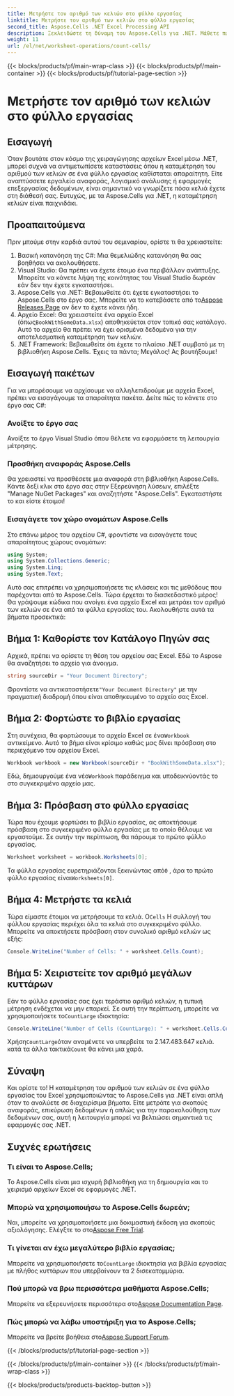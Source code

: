```yaml
---
title: Μετρήστε τον αριθμό των κελιών στο φύλλο εργασίας
linktitle: Μετρήστε τον αριθμό των κελιών στο φύλλο εργασίας
second_title: Aspose.Cells .NET Excel Processing API
description: Ξεκλειδώστε τη δύναμη του Aspose.Cells για .NET. Μάθετε πώς να μετράτε κελιά σε ένα φύλλο εργασίας του Excel με αυτόν τον οδηγό βήμα προς βήμα.
weight: 11
url: /el/net/worksheet-operations/count-cells/
---
```


{{< blocks/products/pf/main-wrap-class >}}
{{< blocks/products/pf/main-container >}}
{{< blocks/products/pf/tutorial-page-section >}}

# Μετρήστε τον αριθμό των κελιών στο φύλλο εργασίας

## Εισαγωγή
Όταν βουτάτε στον κόσμο της χειραγώγησης αρχείων Excel μέσω .NET, μπορεί συχνά να αντιμετωπίσετε καταστάσεις όπου η καταμέτρηση του αριθμού των κελιών σε ένα φύλλο εργασίας καθίσταται απαραίτητη. Είτε αναπτύσσετε εργαλεία αναφοράς, λογισμικό ανάλυσης ή εφαρμογές επεξεργασίας δεδομένων, είναι σημαντικό να γνωρίζετε πόσα κελιά έχετε στη διάθεσή σας. Ευτυχώς, με τα Aspose.Cells για .NET, η καταμέτρηση κελιών είναι παιχνιδάκι.
## Προαπαιτούμενα
Πριν μπούμε στην καρδιά αυτού του σεμιναρίου, ορίστε τι θα χρειαστείτε:
1. Βασική κατανόηση της C#: Μια θεμελιώδης κατανόηση θα σας βοηθήσει να ακολουθήσετε.
2. Visual Studio: Θα πρέπει να έχετε έτοιμο ένα περιβάλλον ανάπτυξης. Μπορείτε να κάνετε λήψη της κοινότητας του Visual Studio δωρεάν εάν δεν την έχετε εγκαταστήσει.
3.  Aspose.Cells για .NET: Βεβαιωθείτε ότι έχετε εγκαταστήσει το Aspose.Cells στο έργο σας. Μπορείτε να το κατεβάσετε από το[Aspose Releases Page](https://releases.aspose.com/cells/net/) αν δεν το έχετε κάνει ήδη.
4.  Αρχείο Excel: Θα χρειαστείτε ένα αρχείο Excel (όπως`BookWithSomeData.xlsx`) αποθηκεύεται στον τοπικό σας κατάλογο. Αυτό το αρχείο θα πρέπει να έχει ορισμένα δεδομένα για την αποτελεσματική καταμέτρηση των κελιών.
5. .NET Framework: Βεβαιωθείτε ότι έχετε το πλαίσιο .NET συμβατό με τη βιβλιοθήκη Aspose.Cells.
Έχεις τα πάντα; Μεγάλος! Ας βουτήξουμε!
## Εισαγωγή πακέτων
Για να μπορέσουμε να αρχίσουμε να αλληλεπιδρούμε με αρχεία Excel, πρέπει να εισαγάγουμε τα απαραίτητα πακέτα. Δείτε πώς το κάνετε στο έργο σας C#:
### Ανοίξτε το έργο σας
Ανοίξτε το έργο Visual Studio όπου θέλετε να εφαρμόσετε τη λειτουργία μέτρησης. 
### Προσθήκη αναφοράς Aspose.Cells
Θα χρειαστεί να προσθέσετε μια αναφορά στη βιβλιοθήκη Aspose.Cells. Κάντε δεξί κλικ στο έργο σας στην Εξερεύνηση λύσεων, επιλέξτε "Manage NuGet Packages" και αναζητήστε "Aspose.Cells". Εγκαταστήστε το και είστε έτοιμοι!
### Εισαγάγετε τον χώρο ονομάτων Aspose.Cells
Στο επάνω μέρος του αρχείου C#, φροντίστε να εισαγάγετε τους απαραίτητους χώρους ονομάτων:
```csharp
using System;
using System.Collections.Generic;
using System.Linq;
using System.Text;
```
Αυτό σας επιτρέπει να χρησιμοποιήσετε τις κλάσεις και τις μεθόδους που παρέχονται από το Aspose.Cells.
Τώρα έρχεται το διασκεδαστικό μέρος! Θα γράψουμε κώδικα που ανοίγει ένα αρχείο Excel και μετράει τον αριθμό των κελιών σε ένα από τα φύλλα εργασίας του. Ακολουθήστε αυτά τα βήματα προσεκτικά:
## Βήμα 1: Καθορίστε τον Κατάλογο Πηγών σας
Αρχικά, πρέπει να ορίσετε τη θέση του αρχείου σας Excel. Εδώ το Aspose θα αναζητήσει το αρχείο για άνοιγμα.
```csharp
string sourceDir = "Your Document Directory";
```
 Φροντίστε να αντικαταστήσετε`"Your Document Directory"` με την πραγματική διαδρομή όπου είναι αποθηκευμένο το αρχείο σας Excel.
## Βήμα 2: Φορτώστε το βιβλίο εργασίας
 Στη συνέχεια, θα φορτώσουμε το αρχείο Excel σε ένα`Workbook` αντικείμενο. Αυτό το βήμα είναι κρίσιμο καθώς μας δίνει πρόσβαση στο περιεχόμενο του αρχείου Excel.
```csharp
Workbook workbook = new Workbook(sourceDir + "BookWithSomeData.xlsx");
```
 Εδώ, δημιουργούμε ένα νέο`Workbook` παράδειγμα και υποδεικνύοντάς το στο συγκεκριμένο αρχείο μας.
## Βήμα 3: Πρόσβαση στο φύλλο εργασίας
Τώρα που έχουμε φορτώσει το βιβλίο εργασίας, ας αποκτήσουμε πρόσβαση στο συγκεκριμένο φύλλο εργασίας με το οποίο θέλουμε να εργαστούμε. Σε αυτήν την περίπτωση, θα πάρουμε το πρώτο φύλλο εργασίας.
```csharp
Worksheet worksheet = workbook.Worksheets[0];
```
 Τα φύλλα εργασίας ευρετηριάζονται ξεκινώντας από`0` , άρα το πρώτο φύλλο εργασίας είναι`Worksheets[0]`.
## Βήμα 4: Μετρήστε τα κελιά
 Τώρα είμαστε έτοιμοι να μετρήσουμε τα κελιά. Ο`Cells` Η συλλογή του φύλλου εργασίας περιέχει όλα τα κελιά στο συγκεκριμένο φύλλο. Μπορείτε να αποκτήσετε πρόσβαση στον συνολικό αριθμό κελιών ως εξής:
```csharp
Console.WriteLine("Number of Cells: " + worksheet.Cells.Count);
```
## Βήμα 5: Χειριστείτε τον αριθμό μεγάλων κυττάρων
 Εάν το φύλλο εργασίας σας έχει τεράστιο αριθμό κελιών, η τυπική μέτρηση ενδέχεται να μην επαρκεί. Σε αυτή την περίπτωση, μπορείτε να χρησιμοποιήσετε το`CountLarge` ιδιοκτησία:
```csharp
Console.WriteLine("Number of Cells (CountLarge): " + worksheet.Cells.CountLarge);
```
 Χρήση`CountLarge`όταν αναμένετε να υπερβείτε τα 2.147.483.647 κελιά. κατά τα άλλα τακτικά`Count` θα κάνει μια χαρά.
## Σύναψη
Και ορίστε το! Η καταμέτρηση του αριθμού των κελιών σε ένα φύλλο εργασίας του Excel χρησιμοποιώντας το Aspose.Cells για .NET είναι απλή όταν το αναλύετε σε διαχειρίσιμα βήματα. Είτε μετράτε για σκοπούς αναφοράς, επικύρωση δεδομένων ή απλώς για την παρακολούθηση των δεδομένων σας, αυτή η λειτουργία μπορεί να βελτιώσει σημαντικά τις εφαρμογές σας .NET.
## Συχνές ερωτήσεις
### Τι είναι το Aspose.Cells;
Το Aspose.Cells είναι μια ισχυρή βιβλιοθήκη για τη δημιουργία και το χειρισμό αρχείων Excel σε εφαρμογές .NET.
### Μπορώ να χρησιμοποιήσω το Aspose.Cells δωρεάν;
 Ναι, μπορείτε να χρησιμοποιήσετε μια δοκιμαστική έκδοση για σκοπούς αξιολόγησης. Ελέγξτε το στο[Aspose Free Trial](https://releases.aspose.com/).
### Τι γίνεται αν έχω μεγαλύτερο βιβλίο εργασίας;
 Μπορείτε να χρησιμοποιήσετε το`CountLarge` ιδιοκτησία για βιβλία εργασίας με πλήθος κυττάρων που υπερβαίνουν τα 2 δισεκατομμύρια.
### Πού μπορώ να βρω περισσότερα μαθήματα Aspose.Cells;
 Μπορείτε να εξερευνήσετε περισσότερα στο[Aspose Documentation Page](https://reference.aspose.com/cells/net/).
### Πώς μπορώ να λάβω υποστήριξη για το Aspose.Cells;
 Μπορείτε να βρείτε βοήθεια στο[Aspose Support Forum](https://forum.aspose.com/c/cells/9).

{{< /blocks/products/pf/tutorial-page-section >}}

{{< /blocks/products/pf/main-container >}}
{{< /blocks/products/pf/main-wrap-class >}}

{{< blocks/products/products-backtop-button >}}
